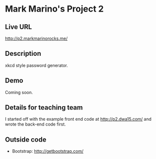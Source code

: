 # Mark Marino's Project 2

## Live URL
<http://p2.markmarinorocks.me/>

## Description
xkcd style password generator.

## Demo
Coming soon.

## Details for teaching team
I started off with the example front end code at http://p2.dwa15.com/ and wrote the back-end code first.

## Outside code
* Bootstrap: http://getbootstrap.com/
